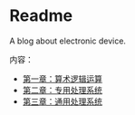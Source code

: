 # Readme
A blog about electronic device.

内容：
- [第一章：算术逻辑运算](./1.算术逻辑运算.md)
- [第二章：专用处理系统](./2.专用处理系统.md)
- [第三章：通用处理系统](./3.通用处理系统.md)
